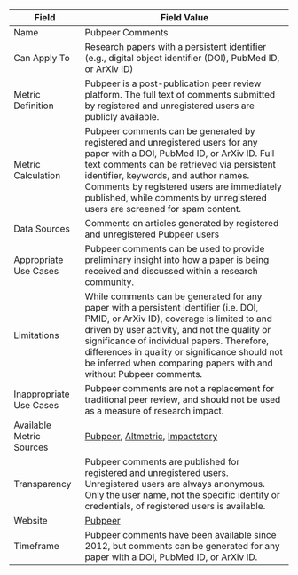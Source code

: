 | Field | Field Value |
|------------------------------|-------------------------------------------------|
| Name | Pubpeer Comments
| Can Apply To |  Research papers with a [persistent identifier](https://en.wikipedia.org/wiki/Persistent_identifier) (e.g., digital object identifier (DOI), PubMed ID, or ArXiv ID)
| Metric Definition | Pubpeer is a post-publication peer review platform.  The full text of comments submitted by registered and unregistered users are publicly available.
| Metric Calculation | Pubpeer comments can be generated by registered and unregistered users for any paper with a DOI, PubMed ID, or ArXiv ID. Full text comments can be retrieved via persistent identifier, keywords, and author names. Comments by registered users are immediately published, while comments by unregistered users are screened for spam content.
| Data Sources | Comments on articles generated by registered and unregistered Pubpeer users
| Appropriate Use Cases | Pubpeer comments can be used to provide preliminary insight into how a paper is being received and discussed within a research community.
| Limitations | While comments can be generated for any paper with a persistent identifier (i.e. DOI, PMID, or ArXiv ID), coverage is limited to and driven by user activity, and not the quality or significance of individual papers.  Therefore, differences in quality or significance should not be inferred when comparing papers with and without Pubpeer comments.
| Inappropriate Use Cases | Pubpeer comments are not a replacement for traditional peer review, and should not be used as a measure of research impact.
| Available Metric Sources |  [Pubpeer](http://pubpeer.com/), [Altmetric](http://altmetric.com/), [Impactstory](http://impactstory.org/)
| Transparency | Pubpeer comments are published for registered and unregistered users.  Unregistered users are always anonymous.  Only the user name, not the specific identity or credentials, of registered users is available.
| Website | [Pubpeer](http://pubpeer.com/)
| Timeframe | Pubpeer comments have been available since 2012, but comments can be generated for any paper with a DOI, PubMed ID, or ArXiv ID.
